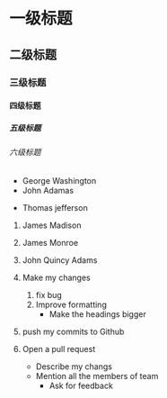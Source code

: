 # 一级标题
## 二级标题
### 三级标题
#### 四级标题
##### 五级标题
###### 六级标题
- George Washington
- John Adamas
* Thomas jefferson

1. James Madison
2. James Monroe
3. John Quincy Adams

1. Make my changes
    1. fix bug
    2. Improve formatting
        * Make the headings bigger
2. push my commits to Github
3. Open a pull request
    * Describe my changs
    * Mention all the members of team
        * Ask for feedback
